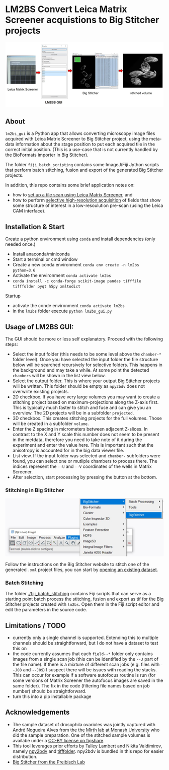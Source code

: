# LM2BS Convert Leica Matrix Screener acquistions to Big Stitcher projects

![workflow_overview](./illustrations/workflow_overview.JPG)

## About

`lm2bs_gui` is a Python app that allows converting microscopy image files acquired with Leica Matrix
Screener to Big Stitcher project, using the meta-data information about the stage position to put each acquired
tile in the correct initial position. (This is a use-case that is not currently handled by the BioFormats
importer in Big Stitcher).

The folder `fiji_batch_scripting` contains some ImageJ/Fiji Jython scripts that perform batch stitching, fusion and export of the generated Big Stitcher projects.

In addition, this repo contains some brief application notes on: 

* how to [set up a tile scan using Leica Matrix Screener](./tile_scan_leica_matrixscreener.md), and 
* how to perform [selective high-resolution acquisition](./selective_acquisition/selective_acquisition.md) of fields that show some structure of interest in a low-resoulution pre-scan (using the Leica CAM interface).

## Installation & Start

Create a python environment using `conda` and install dependencies (only needed once.)

* Install anaconda/miniconda
* Start a terminal or cmd window
* Create a new conda environment `conda env create -n lm2bs python=3.6`
* Activate the environment `conda activate lm2bs`
* `conda install -c conda-forge scikit-image pandas tifffile tifffolder pyqt h5py xmltodict`

Startup

* activate the conde environment `conda activate lm2bs`
* in the `lm2bs`  folder execute `python lm2bs_gui.py`

## Usage of LM2BS GUI:

The GUI should be more or less self explanatory.
Proceed with the following steps:

* Select the input folder (this needs to be some level above the `chamber-*` folder level). Once you have selected
the input folder the file structure below will be searched recursively for selective folders. This happens in the background and may take a while. At some point the detected `chambers` will be shown in the list view below.
* Select the output folder. This is where your output Big Stitcher projects will be written. This folder should be empty as `npy2bdv` does not overwrite existing projects.
* 2D checkbox. If you have very large volumes you may want to create a stitching project based on maximum-projections along the Z-axis first. This is typically much faster to stitch and fuse and can give you an overview. The 2D projects will be in a subfolder `projected`.
* 3D checkbox. This creates stitching projects for the full volumes. Those will be created in a subfolder `volume`.
* Enter the Z spacing in micrometers between adjacent Z-slices. In contrast to the X and Y scale this number does not seem to be present in the metdata, therefore you need to take note of it during the experiment and enter the value here.
This is important such that the anisotropy is accounted for in the big data viewer file.
* List view. If the input folder was selected and `chamber-` subfolders were found, you can select one or mutliple  chambers to process there. The indices represent the `--U` and `--V` coordinates of the wells in Matrix Screener.
* After selection, start processing by pressing the button at the bottom.

### Stitching in Big Stitcher

![Launch Big Stitcher](./illustrations/invoke_bs.jpg)

Follow the instructions on the Big Stitcher website to stitch one of the generated `.xml` project files, you can start by [opening an existing dataset](https://imagej.net/BigStitcher_Open_existing). 

### Batch Stitching

The folder [./fiji_batch_stitching](../fiji_batch_stitching) contains Fiji scripts that can serve as a 
starting point batch process the stitching, fusion and export as tif for the Big Stitcher projects created
with `lm2bs`. Open them in the Fiji script editor and edit the parameters in the source code.

## Limitations / TODO

* currently only a single channel is supported. Extending this to multiple channels should be straightforward, but I do not have a dataset to test this on
* the code currently assumes that each `field--*` folder only contains images from a single scan job (this can be identified by the `--J` part of the file name). If there is a mixture of different scan jobs (e.g. files with `--J08` and `--J09`) I suspect there will be issues with reading the stacks. This can occur for example if a software autofocus routine is run (for some versions of Matrix Screener the autofocus images are saved in the same folder). The fix in the code (filtering file names based on job number) should be straightforward.
* turn this into a pip installable package

## Acknowledgements

* The sample dataset of drosophila ovarioles was jointly captured with André Nogueira Alves from the [the Mirth lab at Monash University](http://themirthlab.org/) who did the sample preparation. One of the stitched sample volumes is availabe under a [CC-BY license on figshare](https://figshare.com/articles/_/9985568).
* This tool leverages prior efforts by Talley Lambert and Nikita Valdimirov, namely [npy2bdv](https://github.com/nvladimus/npy2bdv) and [tifffolder](https://github.com/tlambert03/tifffolder). npy2bdv is bundled in this repo for easier distribution.
* [Big Stitcher from the Preibisch Lab](https://www.nature.com/articles/s41592-019-0501-0)